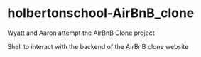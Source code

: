 # holbertonschool-AirBnB_clone
Wyatt and Aaron attempt the AirBnB Clone project

Shell to interact with the backend of the AirBnB clone website
